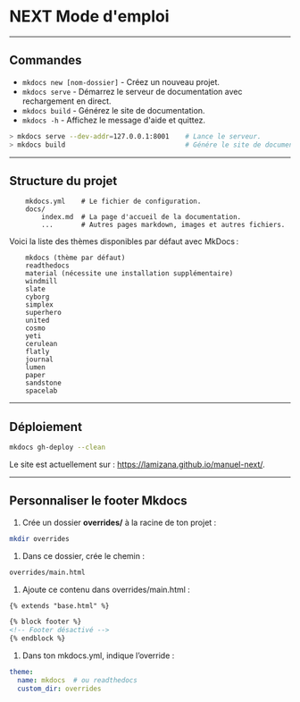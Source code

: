# NEXT Mode d'emploi

---

## Commandes

* `mkdocs new [nom-dossier]` - Créez un nouveau projet.
* `mkdocs serve` - Démarrez le serveur de documentation avec rechargement en direct.
* `mkdocs build` - Générez le site de documentation.
* `mkdocs -h` - Affichez le message d'aide et quittez.

```bash
> mkdocs serve --dev-addr=127.0.0.1:8001    # Lance le serveur.
> mkdocs build                              # Génére le site de documentation.

```

---

## Structure du projet

```text
    mkdocs.yml    # Le fichier de configuration.
    docs/
        index.md  # La page d'accueil de la documentation.
        ...       # Autres pages markdown, images et autres fichiers.
```

Voici la liste des thèmes disponibles par défaut avec MkDocs :

```text
    mkdocs (thème par défaut)
    readthedocs
    material (nécessite une installation supplémentaire)
    windmill
    slate
    cyborg
    simplex
    superhero
    united
    cosmo
    yeti
    cerulean
    flatly
    journal
    lumen
    paper
    sandstone
    spacelab
```

---

## Déploiement

```bash
mkdocs gh-deploy --clean
```

Le site est actuellement sur : <https://lamizana.github.io/manuel-next/>.

---

## Personnaliser le footer Mkdocs

1. Crée un dossier **overrides/** à la racine de ton projet :

  ```bash
  mkdir overrides
  ```

1. Dans ce dossier, crée le chemin :

  ```bash
  overrides/main.html
  ```

1. Ajoute ce contenu dans overrides/main.html :

  ```html
  {% extends "base.html" %}

  {% block footer %}
  <!-- Footer désactivé -->
  {% endblock %}
  ```

1. Dans ton mkdocs.yml, indique l’override :

  ```yaml
  theme:
    name: mkdocs  # ou readthedocs
    custom_dir: overrides
  ```
